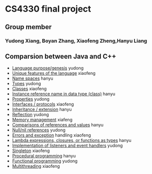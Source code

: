 # CS4330  final project
## Group member
### Yudong Xiang, Boyan Zhang, Xiaofeng Zheng,Hanyu Liang
## Comparsion between Java and C++

* [Language purpose/genesis](https://github.com/hentai27/CS4330finalproject/blob/master/Language%20purpose.md) yudong
* [Unique features of the language](https://github.com/hentai27/CS4330finalproject/blob/master/unique_features_of_the_language.md) xiaofeng
* [Name spaces](https://github.com/hentai/CS4330finalproject/blob/master/name_spaces.md) hanyu
* [Types](https://github.com/hentai27/CS4330finalproject/blob/master/Types.md) yudong
* [Classes](https://github.com/hentai/CS4330finalproject/blob/master/classes.md) xiaofeng
* [Instance reference name in data type (class)](https://github.com/hentai/CS4330finalproject/blob/master/instance_reference_name.md) hanyu
* [Properties](https://github.com/hentai27/CS4330finalproject/blob/master/Properties.md) yudong
* [Interfaces / protocols](https://github.com/hentai/CS4330finalproject/blob/master/interfaces.md) xiaofeng
* [Inheritance / extension](https://github.com/hentai/CS4330finalproject/blob/master/inheritance.md) hanyu
* [Reflection](https://github.com/hentai27/CS4330finalproject/blob/master/Reflection.md) yudong
* [Memory management](https://github.com/hentai/CS4330finalproject/blob/master/memory_management.md) xiafeng
* [Comparisons of references and values](https://github.com/hentai/CS4330finalproject/blob/master/reference_values.md) hanyu
* [Null/nil references](https://github.com/hentai27/CS4330finalproject/blob/master/NullorNil_references.md) yudong
* [Errors and exception](https://github.com/hentai/CS4330finalproject/blob/master/errors_exception.md) handling xiaofeng
* [Lambda expressions, closures, or functions as types](https://github.com/hentai/CS4330finalproject/blob/master/lambda.md) hanyu
* [Implementation of listeners and event handlers](https://github.com/hentai27/CS4330finalproject/blob/master/listeners.md) yudong
* [Singleton](https://github.com/hentai/CS4330finalproject/blob/master/singleton.md) xiaofeng
* [Procedural programming](https://github.com/hentai/CS4330finalproject/blob/master/procedural_programming.md) hanyu
* [Functional programming](https://github.com/hentai27/CS4330finalproject/blob/master/Functional_programming.md) yudong
* [Multithreading](https://github.com/hentai/CS4330finalproject/blob/master/multithreading.md) xiaofeng
